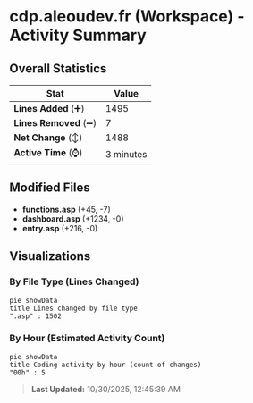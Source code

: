 # cdp.aleoudev.fr (Workspace) - Activity Summary 

## Overall Statistics

| Stat                   | Value                                                             |
| ---------------------- | ----------------------------------------------------------------- |
| **Lines Added** (➕)   | 1495                                          |
| **Lines Removed** (➖) | 7                                        |
| **Net Change** (↕)    | 1488                |
| **Active Time** (⌚)   | 3 minutes |


## Modified Files
- **functions.asp** (+45, -7)
- **dashboard.asp** (+1234, -0)
- **entry.asp** (+216, -0)

## Visualizations

### By File Type (Lines Changed)

```mermaid
pie showData
title Lines changed by file type
".asp" : 1502
```

### By Hour (Estimated Activity Count)

```mermaid
pie showData
title Coding activity by hour (count of changes)
"00h" : 5
```


> **Last Updated:** 10/30/2025, 12:45:39 AM